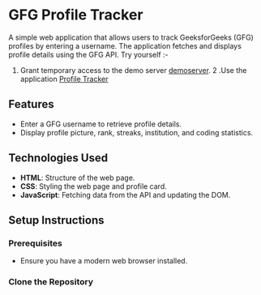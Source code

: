 # GFG Profile Tracker

A simple web application that allows users to track GeeksforGeeks (GFG) profiles by entering a username. The application fetches and displays profile details using the GFG API.
Try yourself :-

1. Grant temporary access to the demo server [demoserver](https://cors-anywhere.herokuapp.com/corsdemo).
2 .Use the application [Profile Tracker](https://geeks-for-geeks-profile-tracker.vercel.app/)


## Features

- Enter a GFG username to retrieve profile details.
- Display profile picture, rank, streaks, institution, and coding statistics.
  

## Technologies Used

- **HTML**: Structure of the web page.
- **CSS**: Styling the web page and profile card.
- **JavaScript**: Fetching data from the API and updating the DOM.

## Setup Instructions

### Prerequisites

- Ensure you have a modern web browser installed.

### Clone the Repository

